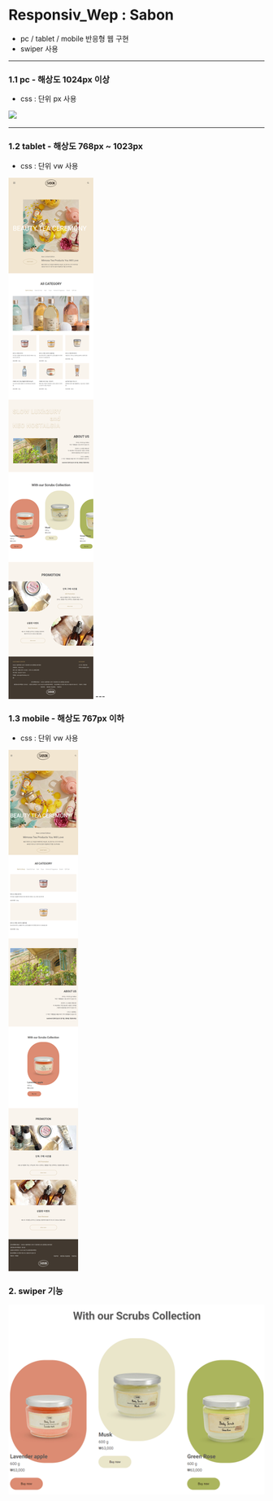 # Responsiv_Wep : Sabon
- pc / tablet / mobile 반응형 웹 구현
- swiper 사용
  
---
### 1.1 pc - 해상도 1024px 이상
- css : 단위 px 사용

<img src="./md_images/pc.png">

---
### 1.2 tablet - 해상도 768px ~ 1023px
- css : 단위 vw 사용

<img src="./md_images/tablet.png">
---

### 1.3 mobile - 해상도 767px 이하
- css : 단위 vw 사용


<img src="./md_images/mobile.png">

### 2. swiper 기능
<img src="./md_images/swiper.gif">

  